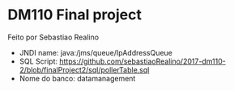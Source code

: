 # DM110 Final project

Feito por Sebastiao Realino

  - JNDI name: java:/jms/queue/IpAddressQueue
  - SQL Script: https://github.com/sebastiaoRealino/2017-dm110-2/blob/finalProject2/sql/pollerTable.sql
  - Nome do banco: datamanagement
